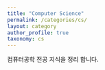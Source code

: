 ```yaml
---
title: "Computer Science"
permalink: /categories/cs/
layout: category
author_profile: true
taxonomy: cs
---
```


컴퓨터공학 전공 지식을 정리 합니다. 